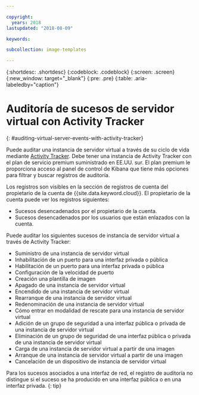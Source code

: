 ```yaml
---

copyright:
  years: 2018
lastupdated: "2018-08-09"

keywords:

subcollection: image-templates

---
```


{:shortdesc: .shortdesc}
{:codeblock: .codeblock}
{:screen: .screen}
{:new_window: target="_blank"}
{:pre: .pre}
{:table: .aria-labeledby="caption"}

# Auditoría de sucesos de servidor virtual con Activity Tracker
{: #auditing-virtual-server-events-with-activity-tracker}

Puede auditar una instancia de servidor virtual a través de su ciclo de vida mediante [Activity Tracker](/docs/services/cloud-activity-tracker?topic=cloud-activity-tracker-activity_tracker_ov). Debe tener una instancia de Activity Tracker con el plan de servicio premium suministrado en EE.UU. sur. El plan premium le proporciona acceso al panel de control de Kibana que tiene más opciones para filtrar y buscar registros de auditoría.

Los registros son visibles en la sección de registros de cuenta del propietario de la cuenta de {{site.data.keyword.cloud}}. El propietario de la cuenta puede ver los registros siguientes:
* Sucesos desencadenados por el propietario de la cuenta.
* Sucesos desencadenados por los usuarios que están enlazados con la cuenta.

Puede auditar los siguientes sucesos de instancia de servidor virtual a través de Activity Tracker:
* Suministro de una instancia de servidor virtual
* Inhabilitación de un puerto para una interfaz privada o pública
* Habilitación de un puerto para una interfaz privada o pública
* Configuración de la velocidad de puerto
* Creación una plantilla de imagen
* Apagado de una instancia de servidor virtual
* Encendido de una instancia de servidor virtual
* Rearranque de una instancia de servidor virtual
* Redenominación de una instancia de servidor virtual
* Cómo entrar en modalidad de rescate para una instancia de servidor virtual
* Adición de un grupo de seguridad a una interfaz pública o privada de una instancia de servidor virtual
* Eliminación de un grupo de seguridad de una interfaz pública o privada de una instancia de servidor virtual
* Carga de una instancia de servidor virtual a partir de una imagen
* Arranque de una instancia de servidor virtual a partir de una imagen
* Cancelación de un dispositivo de instancia de servidor virtual

Para los sucesos asociados a una interfaz de red, el registro de auditoría no distingue si el suceso se ha producido en una interfaz pública o en una interfaz privada.
{: tip}
